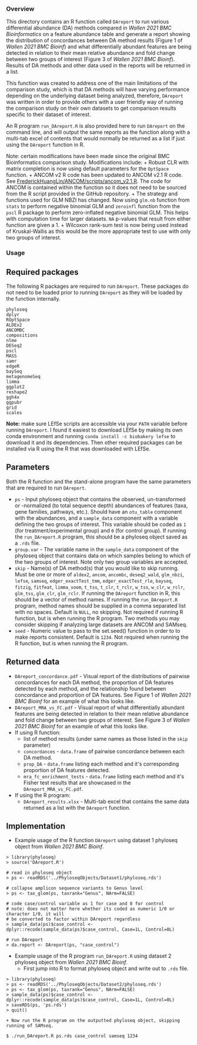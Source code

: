 ### Overview

This directory contains an R function called `DAreport` to run various differential abundance (DA) methods compared in *Wallen 2021 BMC Bioinformatics* on a feature abundance table and generate a report showing the distribution of concordances between DA method results (Figure 1 of *Wallen 2021 BMC Bioinf*) and what differentially abundant features are being detected in relation to their mean relative abundance and fold change between two groups of interest (Figure 3 of *Wallen 2021 BMC Bioinf*). Results of DA methods and other data used in the reports will be returned in a list.

This function was created to address one of the main limitations of the comparison study, which is that DA methods will have varying performance depending on the underlying dataset being analyzed, therefore, `DAreport` was written in order to provide others with a user friendly way of running the comparison study on their own datasets to get comparison results specific to their dataset of interest.

An R program `run_DAreport.R` is also provided here to run `DAreport` on the command line, and will output the same reports as the function along with a multi-tab excel of contents that would normally be returned as a list if just using the `DAreport` function in R.

Note: certain modifications have been made since the original BMC Bioinformatics comparison study. Modifications include:
    + Robust CLR with matrix completion is now using default parameters for the `OptSpace` function.
    + ANCOM v2 R code has been updated to ANCOM v2.1 R code. See [FrederickHuangLin/ANCOM/scripts/ancom_v2.1.R](https://github.com/FrederickHuangLin/ANCOM/blob/master/scripts/ancom_v2.1.R). The code for ANCOM is contained within the function so it does not need to be sourced from the R script provided in the GitHub repository.
    + The strategy and functions used for GLM NBZI has changed. Now using `glm.nb` function from `stats` to perform negative binomial GLM and `zeroinfl` function from the `pscl` R package to perform zero-inflated negative binomial GLM. This helps with computation time for larger datasets. `NA` p-values that result from either function are given a 1.
    + Wilcoxon rank-sum test is now being used instead of Kruskal-Wallis as this would be the more appropriate test to use with only two groups of interest.

### Usage

## Required packages

The following R packages are required to run `DAreport`. These packages do not need to be loaded prior to running `DAreport` as they will be loaded by the function internally.
```
phyloseq
dplyr
ROptSpace
ALDEx2
ANCOMBC
compositions
nlme
DESeq2
pscl
MASS
samr
edgeR
baySeq
metagenomeSeq
limma
ggplot2
reshape2
ggh4x
ggpubr
grid
scales
```
**Note:** make sure LEfSe scripts are accessible via your `PATH` variable before running `DAreport`. I found it easiest to download LEfSe by making its own conda environment and running `conda install -c biobakery lefse` to download it and its dependencies. Then other required packages can be installed via R using the R that was downloaded with LEfSe.

## Parameters

Both the R function and the stand-alone program have the same parameters that are required to run `DAreport`.

+ `ps` - Input phyloseq object that contains the observed, un-transformed or -normalized (to total sequence depth) abundances of features (taxa, gene families, pathways, etc.). Should have an `otu_table` component with the abundances, and a `sample_data` component with a variable defining the two groups of interest. This variable should be coded as `1` (for treatment/experimental group) and `0` (for control group). If running the `run_DAreport.R` program, this should be a phyloseq object saved as a `.rds` file.
+ `group.var` - The variable name in the `sample_data` component of the phyloseq object that contains data on which samples belong to which of the two groups of interest. Note only two group variables are accepted.
+ `skip` - Name(s) of DA method(s) that you would like to skip running. Must be one or more of `aldex2`, `ancom`, `ancombc`, `deseq2_wald`, `glm_nbzi`, `lefse`, `samseq`, `edger_exactTest_tmm`, `edger_exactTest_rle`, `bayseq`, `fitzig`, `fitfeat`, `limma_voom`, `t_tss`, `t_clr`, `t_rclr`, `w_tss`, `w_clr`, `w_rclr`, `glm_tss`, `glm_clr`, `glm_rclr`. If running the `DAreport` function in R, this should be a vector of method names. If running the `run_DAreport.R` program, method names should be supplied in a comma separated list with no spaces. Default is `NULL`, no skipping. Not required if running R function, but is when running the R program. Two methods you may consider skipping if analyzing large datasets are ANCOM and SAMseq.
+ `seed` - Numeric value to pass to the set.seed() function in order to to make reports consistent. Default is `1234`. Not required when running the R function, but is when running the R program.

## Returned data

+ `DAreport_concordance.pdf` - Visual report of the distributions of pairwise concordances for each DA method, the proportion of DA features detected by each method, and the relationship found between concordance and proportion of DA features. See Figure 1 of *Wallen 2021 BMC Bioinf* for an example of what this looks like.
+ `DAreport_MRA_vs_FC.pdf` - Visual report of what differentially abundant features are being detected in relation to their mean relative abundance and fold change between two groups of interest. See Figure 3 of *Wallen 2021 BMC Bioinf* for an example of what this looks like.
+ If using R function:
    + list of method results (under same names as those listed in the `skip` parameter)
    + `concordances` - `data.frame` of pairwise concordance between each DA method.
    + `prop_DA` - `data.frame` listing each method and it's corresponding proportion of DA features detected.
    + `mra_fc_enrichment_tests` - `data.frame` listing each method and it's Fisher test results that are showcased in the `DAreport_MRA_vs_FC.pdf`.
+ If using the R program:
    + `DAreport_results.xlsx` - Multi-tab excel that contains the same data returned as a list with the `DAreport` function.

## Implementation

+  Example usage of the R function `DAreport` using dataset 1 phyloseq object from *Wallen 2021 BMC Bioinf*.
```
> library(phyloseq)
> source('DAreport.R')

# read in phyloseq object
> ps <- readRDS('../PhyloseqObjects/Dataset1/phyloseq.rds')

# collapse amplicon sequence variants to Genus level
> ps <- tax_glom(ps, taxrank="Genus", NArm=FALSE)

# code case/control variable as 1 for case and 0 for control
# note: does not matter here whether its coded as numeric 1/0 or character 1/0, it will
# be converted to factor within DAreport regardless
> sample_data(ps)$case_control <- dplyr::recode(sample_data(ps)$case_control, Case=1L, Control=0L)

# run DAreport
> da.report <- DAreport(ps, "case_control")

```

+  Example usage of the R program `run_DAreport.R` using dataset 2 phyloseq object from *Wallen 2021 BMC Bioinf*.
    + First jump into R to format phyloseq object and write out to `.rds` file.
```
> library(phyloseq)
> ps <- readRDS('../PhyloseqObjects/Dataset2/phyloseq.rds')
> ps <- tax_glom(ps, taxrank="Genus", NArm=FALSE)
> sample_data(ps)$case_control <- dplyr::recode(sample_data(ps)$case_control, Case=1L, Control=0L)
> saveRDS(ps, 'ps.rds')
> quit()
```
    + Now run the R program on the outputted phyloseq object, skipping running of SAMseq.
```
$ ./run_DAreport.R ps.rds case_control samseq 1234

```
